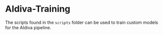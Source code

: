 # AIdiva-Training

The scripts found in the `scripts` folder can be used to train custom models for the AIdiva pipeline.
